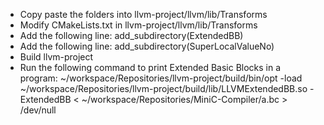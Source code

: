- Copy paste the folders into llvm-project/llvm/lib/Transforms
- Modify CMakeLists.txt in llvm-project/llvm/lib/Transforms
- Add the following line: add_subdirectory(ExtendedBB)
- Add the following line: add_subdirectory(SuperLocalValueNo)
- Build llvm-project
- Run the following command to print Extended Basic Blocks in a program:
~/workspace/Repositories/llvm-project/build/bin/opt -load ~/workspace/Repositories/llvm-project/build/lib/LLVMExtendedBB.so -ExtendedBB < ~/workspace/Repositories/MiniC-Compiler/a.bc > /dev/null